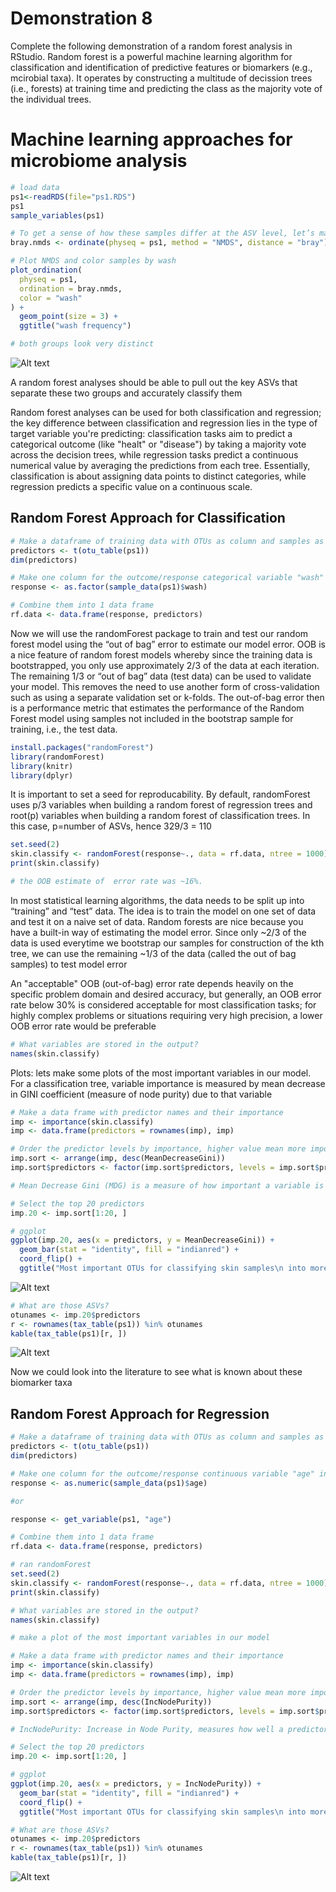 # Demonstration 8
Complete the following demonstration of a random forest analysis in RStudio. Random forest is a powerful machine learning algorithm for classification and identification of predictive features or biomarkers (e.g., mcirobial taxa). It operates by constructing a multitude of decission trees (i.e., forests) at training time and predicting the class as the majority vote of the individual trees. 

# Machine learning approaches for microbiome analysis
```r
# load data
ps1<-readRDS(file="ps1.RDS")
ps1
sample_variables(ps1)

# To get a sense of how these samples differ at the ASV level, let’s make an NMDS to look at the bray-curtis dissimilarity of the wash groups we want to compare below
bray.nmds <- ordinate(physeq = ps1, method = "NMDS", distance = "bray")

# Plot NMDS and color samples by wash
plot_ordination(
  physeq = ps1, 
  ordination = bray.nmds, 
  color = "wash"
) + 
  geom_point(size = 3) + 
  ggtitle("wash frequency")

# both groups look very distinct 
```
![Alt text](image3.png)

A random forest analyses should be able to pull out the key ASVs that separate these two groups and accurately classify them

Random forest analyses can be used for both classification and regression; the key difference between classification and regression lies in the type of target variable you're predicting: classification tasks aim to predict a categorical outcome (like "healt" or "disease") by taking a majority vote across the decision trees, while regression tasks predict a continuous numerical value by averaging the predictions from each tree. Essentially, classification is about assigning data points to distinct categories, while regression predicts a specific value on a continuous scale.

## Random Forest Approach for Classification
```r
# Make a dataframe of training data with OTUs as column and samples as rows
predictors <- t(otu_table(ps1))
dim(predictors)

# Make one column for the outcome/response categorical variable "wash" in ps1.RDS
response <- as.factor(sample_data(ps1)$wash)

# Combine them into 1 data frame
rf.data <- data.frame(response, predictors)
```
Now we will use the randomForest package to train and test our random forest model using the “out of bag” error to estimate our model error. OOB is a nice feature of random forest models whereby since the training data is bootstrapped, you only use approximately 2/3 of the data at each iteration. The remaining 1/3 or “out of bag” data (test data) can be used to validate your model. This removes the need to use another form of cross-validation such as using a separate validation set or k-folds. The out-of-bag error then is a performance metric that estimates the performance of the Random Forest model using samples not included in the bootstrap sample for training, i.e., the test data.

```r
install.packages("randomForest")
library(randomForest)
library(knitr)
library(dplyr)
```
It is important to set a seed for reproducability. By default, randomForest uses p/3 variables when building a random forest of regression trees and root(p) variables when building a random forest of classification trees. In this case, p=number of ASVs, hence 329/3 = 110
```r
set.seed(2)
skin.classify <- randomForest(response~., data = rf.data, ntree = 1000)
print(skin.classify)

# the OOB estimate of  error rate was ~16%. 
```
In most statistical learning algorithms, the data needs to be split up into “training” and “test” data. The idea is to train the model on one set of data and test it on a naive set of data. Random forests are nice because you have a built-in way of estimating the model error. Since only ~2/3 of the data is used everytime we bootstrap our samples for construction of the kth tree, we can use the remaining ~1/3 of the data (called the out of bag samples) to test model error 

An "acceptable" OOB (out-of-bag) error rate depends heavily on the specific problem domain and desired accuracy, but generally, an OOB error rate below 30% is considered acceptable for most classification tasks; for highly complex problems or situations requiring very high precision, a lower OOB error rate would be preferable
```r
# What variables are stored in the output?
names(skin.classify)
```
Plots: lets make some plots of the most important variables in our model. For a classification tree, variable importance is measured by mean decrease in GINI coefficient (measure of node purity) due to that variable
```r
# Make a data frame with predictor names and their importance
imp <- importance(skin.classify)
imp <- data.frame(predictors = rownames(imp), imp)

# Order the predictor levels by importance, higher value mean more important:
imp.sort <- arrange(imp, desc(MeanDecreaseGini))
imp.sort$predictors <- factor(imp.sort$predictors, levels = imp.sort$predictors)

# Mean Decrease Gini (MDG) is a measure of how important a variable is in a random forest model. It measures how much a variable decreases the Gini impurity, which is a way to calculate the probability of misclassifying a data point

# Select the top 20 predictors
imp.20 <- imp.sort[1:20, ]

# ggplot
ggplot(imp.20, aes(x = predictors, y = MeanDecreaseGini)) +
  geom_bar(stat = "identity", fill = "indianred") +
  coord_flip() +
  ggtitle("Most important OTUs for classifying skin samples\n into more washed or less washed")
```
![Alt text](image1.png)
```r
# What are those ASVs?
otunames <- imp.20$predictors
r <- rownames(tax_table(ps1)) %in% otunames
kable(tax_table(ps1)[r, ])
```
![Alt text](image2.png)

Now we could look into the literature to see what is known about these biomarker taxa

## Random Forest Approach for Regression
```r
# Make a dataframe of training data with OTUs as column and samples as rows
predictors <- t(otu_table(ps1))
dim(predictors)

# Make one column for the outcome/response continuous variable "age" in ps1.RDS
response <- as.numeric(sample_data(ps1)$age)

#or

response <- get_variable(ps1, "age")

# Combine them into 1 data frame
rf.data <- data.frame(response, predictors)

# ran randomForest
set.seed(2)
skin.classify <- randomForest(response~., data = rf.data, ntree = 1000)
print(skin.classify)

# What variables are stored in the output?
names(skin.classify)

# make a plot of the most important variables in our model

# Make a data frame with predictor names and their importance
imp <- importance(skin.classify)
imp <- data.frame(predictors = rownames(imp), imp)

# Order the predictor levels by importance, higher value mean more important:
imp.sort <- arrange(imp, desc(IncNodePurity))
imp.sort$predictors <- factor(imp.sort$predictors, levels = imp.sort$predictors)

# IncNodePurity: Increase in Node Purity, measures how well a predictor decreases variance

# Select the top 20 predictors
imp.20 <- imp.sort[1:20, ]

# ggplot
ggplot(imp.20, aes(x = predictors, y = IncNodePurity)) +
  geom_bar(stat = "identity", fill = "indianred") +
  coord_flip() +
  ggtitle("Most important OTUs for classifying skin samples\n into more washed or less washed")
```

```r
# What are those ASVs?
otunames <- imp.20$predictors
r <- rownames(tax_table(ps1)) %in% otunames
kable(tax_table(ps1)[r, ])
```
![Alt text](image5.png)
